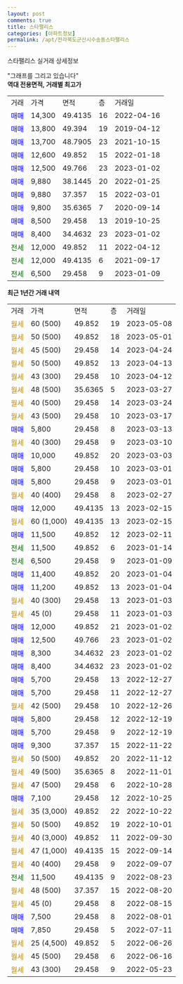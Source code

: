 ```yaml
---
layout: post
comments: true
title: 스타팰리스
categories: [아파트정보]
permalink: /apt/전라북도군산시수송동스타팰리스
---
```


스타팰리스 실거래 상세정보

<script type="text/javascript">
  google.charts.load('current', {'packages':['line', 'corechart']});
  google.charts.setOnLoadCallback(drawChart);

  function drawChart() {
    var data = new google.visualization.DataTable();
    data.addColumn('date', '거래일');
    data.addColumn('number', "매매");
    data.addColumn('number', "전세");
    data.addColumn('number', "전매");

    data.addRows([[new Date(Date.parse("2023-05-08")), null, null, null], [new Date(Date.parse("2023-05-01")), null, null, null], [new Date(Date.parse("2023-04-24")), null, null, null], [new Date(Date.parse("2023-04-13")), null, null, null], [new Date(Date.parse("2023-04-12")), null, null, null], [new Date(Date.parse("2023-03-27")), null, null, null], [new Date(Date.parse("2023-03-24")), null, null, null], [new Date(Date.parse("2023-03-17")), null, null, null], [new Date(Date.parse("2023-03-13")), 5800, null, null], [new Date(Date.parse("2023-03-10")), null, null, null], [new Date(Date.parse("2023-03-03")), 10000, null, null], [new Date(Date.parse("2023-03-01")), 5800, null, null], [new Date(Date.parse("2023-03-01")), 5800, null, null], [new Date(Date.parse("2023-02-27")), null, null, null], [new Date(Date.parse("2023-02-15")), 12000, null, null], [new Date(Date.parse("2023-02-15")), null, null, null], [new Date(Date.parse("2023-02-11")), 11500, null, null], [new Date(Date.parse("2023-01-14")), null, 11500, null], [new Date(Date.parse("2023-01-09")), null, 6500, null], [new Date(Date.parse("2023-01-04")), 11400, null, null], [new Date(Date.parse("2023-01-04")), 11200, null, null], [new Date(Date.parse("2023-01-03")), null, null, null], [new Date(Date.parse("2023-01-03")), null, null, null], [new Date(Date.parse("2023-01-02")), 12000, null, null], [new Date(Date.parse("2023-01-02")), 12500, null, null], [new Date(Date.parse("2023-01-02")), 8300, null, null], [new Date(Date.parse("2023-01-02")), 8400, null, null], [new Date(Date.parse("2022-12-27")), 5700, null, null], [new Date(Date.parse("2022-12-27")), 5700, null, null], [new Date(Date.parse("2022-12-26")), null, null, null], [new Date(Date.parse("2022-12-19")), 5800, null, null], [new Date(Date.parse("2022-12-19")), 5700, null, null], [new Date(Date.parse("2022-11-22")), 9300, null, null], [new Date(Date.parse("2022-11-12")), null, null, null], [new Date(Date.parse("2022-11-01")), null, null, null], [new Date(Date.parse("2022-10-28")), null, null, null], [new Date(Date.parse("2022-10-25")), 7100, null, null], [new Date(Date.parse("2022-10-22")), null, null, null], [new Date(Date.parse("2022-10-01")), null, null, null], [new Date(Date.parse("2022-09-30")), null, null, null], [new Date(Date.parse("2022-09-14")), null, null, null], [new Date(Date.parse("2022-09-07")), null, null, null], [new Date(Date.parse("2022-08-23")), null, 11500, null], [new Date(Date.parse("2022-08-20")), null, null, null], [new Date(Date.parse("2022-08-15")), null, null, null], [new Date(Date.parse("2022-08-01")), 7500, null, null], [new Date(Date.parse("2022-07-11")), 7850, null, null], [new Date(Date.parse("2022-06-26")), null, null, null], [new Date(Date.parse("2022-06-16")), null, null, null], [new Date(Date.parse("2022-05-23")), null, null, null]]);

    var options = {
      hAxis: {
        format: 'yyyy/MM/dd'
      },    
      lineWidth: 0,
      pointsVisible: true,    
      title: '최근 1년간 유형별 실거래가 분포',
      legend: { position: 'bottom' }
    };

    var formatter = new google.visualization.NumberFormat({pattern:'###,###'} );
    formatter.format(data, 1);
    formatter.format(data, 2);
    
    setTimeout(function() {
        var chart = new google.visualization.LineChart(document.getElementById('columnchart_material'));
        chart.draw(data, (options));
        document.getElementById('loading').style.display = 'none';
    }, 200);
  }
</script>


<div id="loading" style="z-index:20; display: block; margin-left: 0px">"그래프를 그리고 있습니다"</div>
<div id="columnchart_material" style="width: 95%; margin-left: 0px; display: block"></div>
<!-- contents start -->
<b>역대 전용면적, 거래별 최고가</b>
<table class="sortable">
    <tr>
      <td>거래</td>
      <td>가격</td>
      <td>면적</td>
      <td>층</td>
      <td>거래일</td>
    </tr>
        <tr>
          <td><a style="color: blue">매매</a></td>
          <td>14,300</td>
          <td>49.4135</td>
          <td>16</td>
          <td>2022-04-16</td>
        </tr>            <tr>
          <td><a style="color: blue">매매</a></td>
          <td>13,800</td>
          <td>49.394</td>
          <td>19</td>
          <td>2019-04-12</td>
        </tr>            <tr>
          <td><a style="color: blue">매매</a></td>
          <td>13,700</td>
          <td>48.7905</td>
          <td>23</td>
          <td>2021-10-15</td>
        </tr>            <tr>
          <td><a style="color: blue">매매</a></td>
          <td>12,600</td>
          <td>49.852</td>
          <td>15</td>
          <td>2022-01-18</td>
        </tr>            <tr>
          <td><a style="color: blue">매매</a></td>
          <td>12,500</td>
          <td>49.766</td>
          <td>23</td>
          <td>2023-01-02</td>
        </tr>            <tr>
          <td><a style="color: blue">매매</a></td>
          <td>9,880</td>
          <td>38.1445</td>
          <td>20</td>
          <td>2022-01-25</td>
        </tr>            <tr>
          <td><a style="color: blue">매매</a></td>
          <td>9,880</td>
          <td>37.357</td>
          <td>15</td>
          <td>2022-03-01</td>
        </tr>            <tr>
          <td><a style="color: blue">매매</a></td>
          <td>9,800</td>
          <td>35.6365</td>
          <td>7</td>
          <td>2020-09-14</td>
        </tr>            <tr>
          <td><a style="color: blue">매매</a></td>
          <td>8,500</td>
          <td>29.458</td>
          <td>13</td>
          <td>2019-10-25</td>
        </tr>            <tr>
          <td><a style="color: blue">매매</a></td>
          <td>8,400</td>
          <td>34.4632</td>
          <td>23</td>
          <td>2023-01-02</td>
        </tr>        
        <tr>
              <td><a style="color: darkgreen">전세</a></td>
              <td>12,000</td>
              <td>49.852</td>
              <td>11</td>
              <td>2022-04-12</td>
            </tr>            <tr>
              <td><a style="color: darkgreen">전세</a></td>
              <td>12,000</td>
              <td>49.4135</td>
              <td>6</td>
              <td>2021-09-17</td>
            </tr>            <tr>
              <td><a style="color: darkgreen">전세</a></td>
              <td>6,500</td>
              <td>29.458</td>
              <td>9</td>
              <td>2023-01-09</td>
            </tr>        
    
</table>

<b>최근 1년간 거래 내역</b>

<table class="sortable">
    <tr>
      <td>거래</td>
      <td>가격</td>
      <td>면적</td>
      <td>층</td>
      <td>거래일</td>
    </tr>
    <tr>
      <td><a style="color: darkgoldenrod">월세</a></td>
      <td>60 (500)</td>
      <td>49.852</td>
      <td>19</td>
      <td>2023-05-08</td>
    </tr>          <tr>
      <td><a style="color: darkgoldenrod">월세</a></td>
      <td>50 (500)</td>
      <td>49.852</td>
      <td>18</td>
      <td>2023-05-01</td>
    </tr>          <tr>
      <td><a style="color: darkgoldenrod">월세</a></td>
      <td>45 (500)</td>
      <td>29.458</td>
      <td>14</td>
      <td>2023-04-24</td>
    </tr>          <tr>
      <td><a style="color: darkgoldenrod">월세</a></td>
      <td>50 (500)</td>
      <td>49.852</td>
      <td>13</td>
      <td>2023-04-13</td>
    </tr>          <tr>
      <td><a style="color: darkgoldenrod">월세</a></td>
      <td>43 (300)</td>
      <td>29.458</td>
      <td>10</td>
      <td>2023-04-12</td>
    </tr>          <tr>
      <td><a style="color: darkgoldenrod">월세</a></td>
      <td>48 (500)</td>
      <td>35.6365</td>
      <td>5</td>
      <td>2023-03-27</td>
    </tr>          <tr>
      <td><a style="color: darkgoldenrod">월세</a></td>
      <td>40 (500)</td>
      <td>29.458</td>
      <td>14</td>
      <td>2023-03-24</td>
    </tr>          <tr>
      <td><a style="color: darkgoldenrod">월세</a></td>
      <td>43 (500)</td>
      <td>29.458</td>
      <td>10</td>
      <td>2023-03-17</td>
    </tr>          <tr>
      <td><a style="color: blue">매매</a></td>
      <td>5,800</td>
      <td>29.458</td>
      <td>8</td>
      <td>2023-03-13</td>
    </tr>          <tr>
      <td><a style="color: darkgoldenrod">월세</a></td>
      <td>40 (300)</td>
      <td>29.458</td>
      <td>9</td>
      <td>2023-03-10</td>
    </tr>          <tr>
      <td><a style="color: blue">매매</a></td>
      <td>10,000</td>
      <td>49.852</td>
      <td>20</td>
      <td>2023-03-03</td>
    </tr>          <tr>
      <td><a style="color: blue">매매</a></td>
      <td>5,800</td>
      <td>29.458</td>
      <td>10</td>
      <td>2023-03-01</td>
    </tr>          <tr>
      <td><a style="color: blue">매매</a></td>
      <td>5,800</td>
      <td>29.458</td>
      <td>9</td>
      <td>2023-03-01</td>
    </tr>          <tr>
      <td><a style="color: darkgoldenrod">월세</a></td>
      <td>40 (400)</td>
      <td>29.458</td>
      <td>8</td>
      <td>2023-02-27</td>
    </tr>          <tr>
      <td><a style="color: blue">매매</a></td>
      <td>12,000</td>
      <td>49.4135</td>
      <td>13</td>
      <td>2023-02-15</td>
    </tr>          <tr>
      <td><a style="color: darkgoldenrod">월세</a></td>
      <td>60 (1,000)</td>
      <td>49.4135</td>
      <td>13</td>
      <td>2023-02-15</td>
    </tr>          <tr>
      <td><a style="color: blue">매매</a></td>
      <td>11,500</td>
      <td>49.852</td>
      <td>12</td>
      <td>2023-02-11</td>
    </tr>          <tr>
      <td><a style="color: darkgreen">전세</a></td>
      <td>11,500</td>
      <td>49.852</td>
      <td>6</td>
      <td>2023-01-14</td>
    </tr>          <tr>
      <td><a style="color: darkgreen">전세</a></td>
      <td>6,500</td>
      <td>29.458</td>
      <td>9</td>
      <td>2023-01-09</td>
    </tr>          <tr>
      <td><a style="color: blue">매매</a></td>
      <td>11,400</td>
      <td>49.852</td>
      <td>20</td>
      <td>2023-01-04</td>
    </tr>          <tr>
      <td><a style="color: blue">매매</a></td>
      <td>11,200</td>
      <td>49.852</td>
      <td>13</td>
      <td>2023-01-04</td>
    </tr>          <tr>
      <td><a style="color: darkgoldenrod">월세</a></td>
      <td>40 (300)</td>
      <td>29.458</td>
      <td>13</td>
      <td>2023-01-03</td>
    </tr>          <tr>
      <td><a style="color: darkgoldenrod">월세</a></td>
      <td>45 (0)</td>
      <td>29.458</td>
      <td>11</td>
      <td>2023-01-03</td>
    </tr>          <tr>
      <td><a style="color: blue">매매</a></td>
      <td>12,000</td>
      <td>49.852</td>
      <td>21</td>
      <td>2023-01-02</td>
    </tr>          <tr>
      <td><a style="color: blue">매매</a></td>
      <td>12,500</td>
      <td>49.766</td>
      <td>23</td>
      <td>2023-01-02</td>
    </tr>          <tr>
      <td><a style="color: blue">매매</a></td>
      <td>8,300</td>
      <td>34.4632</td>
      <td>23</td>
      <td>2023-01-02</td>
    </tr>          <tr>
      <td><a style="color: blue">매매</a></td>
      <td>8,400</td>
      <td>34.4632</td>
      <td>23</td>
      <td>2023-01-02</td>
    </tr>          <tr>
      <td><a style="color: blue">매매</a></td>
      <td>5,700</td>
      <td>29.458</td>
      <td>13</td>
      <td>2022-12-27</td>
    </tr>          <tr>
      <td><a style="color: blue">매매</a></td>
      <td>5,700</td>
      <td>29.458</td>
      <td>11</td>
      <td>2022-12-27</td>
    </tr>          <tr>
      <td><a style="color: darkgoldenrod">월세</a></td>
      <td>42 (500)</td>
      <td>29.458</td>
      <td>10</td>
      <td>2022-12-26</td>
    </tr>          <tr>
      <td><a style="color: blue">매매</a></td>
      <td>5,800</td>
      <td>29.458</td>
      <td>12</td>
      <td>2022-12-19</td>
    </tr>          <tr>
      <td><a style="color: blue">매매</a></td>
      <td>5,700</td>
      <td>29.458</td>
      <td>9</td>
      <td>2022-12-19</td>
    </tr>          <tr>
      <td><a style="color: blue">매매</a></td>
      <td>9,300</td>
      <td>37.357</td>
      <td>15</td>
      <td>2022-11-22</td>
    </tr>          <tr>
      <td><a style="color: darkgoldenrod">월세</a></td>
      <td>50 (500)</td>
      <td>49.852</td>
      <td>20</td>
      <td>2022-11-12</td>
    </tr>          <tr>
      <td><a style="color: darkgoldenrod">월세</a></td>
      <td>49 (500)</td>
      <td>35.6365</td>
      <td>8</td>
      <td>2022-11-01</td>
    </tr>          <tr>
      <td><a style="color: darkgoldenrod">월세</a></td>
      <td>47 (500)</td>
      <td>29.458</td>
      <td>6</td>
      <td>2022-10-28</td>
    </tr>          <tr>
      <td><a style="color: blue">매매</a></td>
      <td>7,100</td>
      <td>29.458</td>
      <td>12</td>
      <td>2022-10-25</td>
    </tr>          <tr>
      <td><a style="color: darkgoldenrod">월세</a></td>
      <td>35 (3,000)</td>
      <td>49.852</td>
      <td>22</td>
      <td>2022-10-22</td>
    </tr>          <tr>
      <td><a style="color: darkgoldenrod">월세</a></td>
      <td>50 (500)</td>
      <td>49.852</td>
      <td>19</td>
      <td>2022-10-01</td>
    </tr>          <tr>
      <td><a style="color: darkgoldenrod">월세</a></td>
      <td>40 (3,000)</td>
      <td>49.852</td>
      <td>11</td>
      <td>2022-09-30</td>
    </tr>          <tr>
      <td><a style="color: darkgoldenrod">월세</a></td>
      <td>47 (1,000)</td>
      <td>49.4135</td>
      <td>15</td>
      <td>2022-09-14</td>
    </tr>          <tr>
      <td><a style="color: darkgoldenrod">월세</a></td>
      <td>40 (400)</td>
      <td>29.458</td>
      <td>9</td>
      <td>2022-09-07</td>
    </tr>          <tr>
      <td><a style="color: darkgreen">전세</a></td>
      <td>11,500</td>
      <td>49.4135</td>
      <td>9</td>
      <td>2022-08-23</td>
    </tr>          <tr>
      <td><a style="color: darkgoldenrod">월세</a></td>
      <td>48 (500)</td>
      <td>37.357</td>
      <td>15</td>
      <td>2022-08-20</td>
    </tr>          <tr>
      <td><a style="color: darkgoldenrod">월세</a></td>
      <td>45 (0)</td>
      <td>29.458</td>
      <td>8</td>
      <td>2022-08-15</td>
    </tr>          <tr>
      <td><a style="color: blue">매매</a></td>
      <td>7,500</td>
      <td>29.458</td>
      <td>8</td>
      <td>2022-08-01</td>
    </tr>          <tr>
      <td><a style="color: blue">매매</a></td>
      <td>7,850</td>
      <td>29.458</td>
      <td>5</td>
      <td>2022-07-11</td>
    </tr>          <tr>
      <td><a style="color: darkgoldenrod">월세</a></td>
      <td>25 (4,500)</td>
      <td>49.852</td>
      <td>5</td>
      <td>2022-06-26</td>
    </tr>          <tr>
      <td><a style="color: darkgoldenrod">월세</a></td>
      <td>45 (500)</td>
      <td>29.458</td>
      <td>6</td>
      <td>2022-06-16</td>
    </tr>          <tr>
      <td><a style="color: darkgoldenrod">월세</a></td>
      <td>43 (300)</td>
      <td>29.458</td>
      <td>9</td>
      <td>2022-05-23</td>
    </tr>      </table>
<!-- contents end -->    


